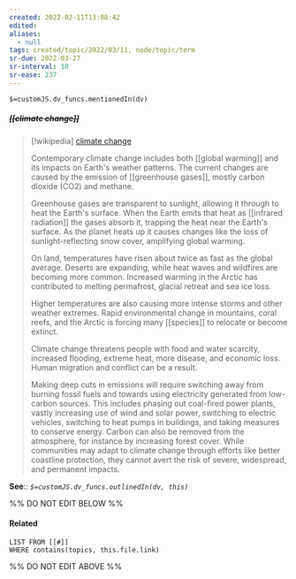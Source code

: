 ```yaml
---
created: 2022-02-11T13:08:42 
edited: 
aliases:
  - null
tags: created/topic/2022/03/11, node/topic/term
sr-due: 2022-03-27
sr-interval: 10
sr-ease: 237
---
```

`$=customJS.dv_funcs.mentionedIn(dv)`

##### <s class="topic-title">[[climate change]]</s>

> [!wikipedia] [climate change](https://en.wikipedia.org/wiki/Climate%20change)
> 
> Contemporary climate change includes both [[global warming]] and its impacts on Earth's weather patterns. The current changes are caused by the emission of [[greenhouse gases]], mostly carbon dioxide (CO2) and methane. 
> 
> Greenhouse gases are transparent to sunlight, allowing it through to heat the Earth's surface. When the Earth emits that heat as [[infrared radiation]] the gases absorb it, trapping the heat near the Earth's surface. As the planet heats up it causes changes like the loss of sunlight-reflecting snow cover, amplifying global warming. 
> 
> On land, temperatures have risen about twice as fast as the global average. Deserts are expanding, while heat waves and wildfires are becoming more common. Increased warming in the Arctic has contributed to melting permafrost, glacial retreat and sea ice loss. 
> 
> Higher temperatures are also causing more intense storms and other weather extremes. Rapid environmental change in mountains, coral reefs, and the Arctic is forcing many [[species]] to relocate or become extinct. 
> 
> Climate change threatens people with food and water scarcity, increased flooding, extreme heat, more disease, and economic loss. Human migration and conflict can be a result. 
> 
> Making deep cuts in emissions will require switching away from burning fossil fuels and towards using electricity generated from low-carbon sources. This includes phasing out coal-fired power plants, vastly increasing use of wind and solar power, switching to electric vehicles, switching to heat pumps in buildings, and taking measures to conserve energy. Carbon can also be removed from the atmosphere, for instance by increasing forest cover. While communities may adapt to climate change through efforts like better coastline protection, they cannot avert the risk of severe, widespread, and permanent impacts.
>


**See**::
*`$=customJS.dv_funcs.outlinedIn(dv, this)`*

%% DO NOT EDIT BELOW %%

#### Related 

```dataview
LIST FROM [[#]]
WHERE contains(topics, this.file.link)
```
%% DO NOT EDIT ABOVE %%
